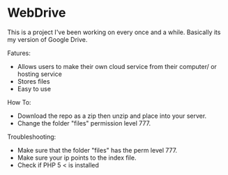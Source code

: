 # WebDrive
This is a project I've been working on every once and a while. Basically its my version of Google Drive.

Fatures:
 - Allows users to make their own cloud service from their computer/ or hosting service
 - Stores files
 - Easy to use
 
How To:
 - Download the repo as a zip then unzip and place into your server.
 - Change the folder "files" permission level 777.
 
Troubleshooting:
 - Make sure that the folder "files" has the perm level 777.
 - Make sure your ip points to the index file.
 - Check if PHP 5 < is installed
